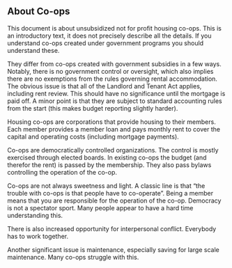 ## About Co-ops

This document is about unsubsidized not for profit housing co-ops.  This is an introductory text, it does not precisely describe all the details.  If you understand co-ops created under government programs you should understand these.  

They differ from co-ops created with government subsidies in a few ways.  Notably, there is no government control or oversight, which also implies there are no exemptions from the rules governing rental accommodation.  The obvious issue is that all of the Landlord and Tenant Act applies, including rent review.  This should have no significance until the mortgage is paid off.  A minor point is that they are subject to standard accounting rules from the start (this makes budget reporting slightly harder).

Housing co-ops are corporations that provide housing to their members.  Each member provides a member loan and pays monthly rent to cover the capital and operating costs (including mortgage payments).  

Co-ops are democratically controlled organizations.  The control is mostly exercised through elected boards. In existing co-ops the budget (and therefor the rent) is passed by the membership.  They also pass bylaws controlling the operation of the co-op.

Co-ops are not always sweetness and light.  A classic line is that “the trouble with co-ops is that people have to co-operate”.  Being a member means that you are responsible for the operation of the co-op.  Democracy is not a spectator sport.  Many people appear to have a hard time understanding this.

There is also increased opportunity for interpersonal conflict.  Everybody has to work together.

Another significant issue is maintenance, especially saving for large scale maintenance.  Many co-ops struggle with this.